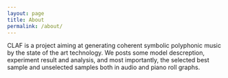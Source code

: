 ```yaml
---
layout: page
title: About
permalink: /about/
---
```


  CLAF is a project aiming at generating coherent symbolic polyphonic music by the state of the art technology.
  We posts some model descreption, experiment result and analysis, and most importantly, the selected best sample
  and unselected samples both in audio and piano roll graphs.




[jekyll-organization]: https://github.com/jekyll
